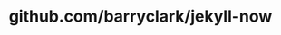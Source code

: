 ---
layout: post
title: github.com/barryclark/jekyll-now
categories: link
tags: [انگلیسی, برنامه‌نویسی]
---